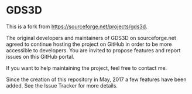 # GDS3D
This is a fork from https://sourceforge.net/projects/gds3d.

The original developers and maintainers of GDS3D on sourceforge.net agreed to continue hosting the project on GitHub in order to be more accessible to developers. You are invited to propose features and report issues on this GitHub portal. 

If you want to help maintaining the project, feel free to contact me.

Since the creation of this repository in May, 2017 a few features have been added. See the Issue Tracker for more details.
